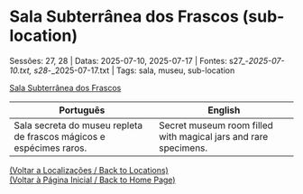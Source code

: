 
# Sala Subterrânea dos Frascos (sub-location)

Sessões: 27, 28 | Datas: 2025-07-10, 2025-07-17 | Fontes: s27_-_2025-07-10.txt, s28_-_2025-07-17.txt | Tags: sala, museu, sub-location

[Sala Subterrânea dos Frascos](sala_subterranea_frascos.png)

| Português | English |
|-----------|---------|
| Sala secreta do museu repleta de frascos mágicos e espécimes raros. | Secret museum room filled with magical jars and rare specimens. |

[(Voltar a Localizações / Back to Locations)](localizacoes.md)  
[(Voltar à Página Inicial / Back to Home Page)](index.md)

